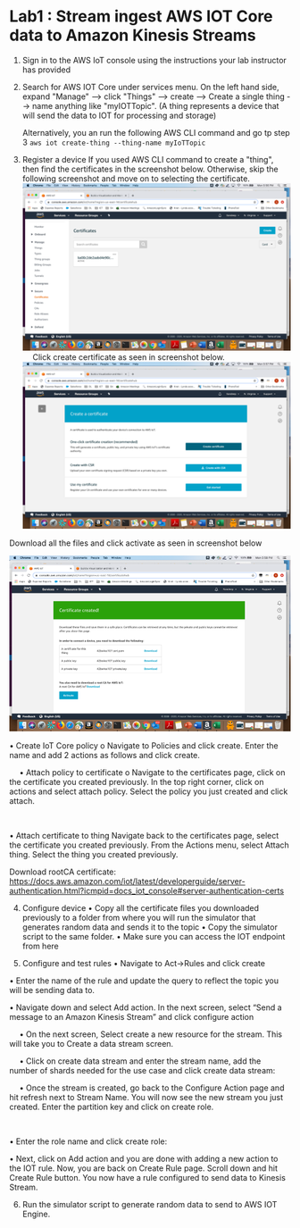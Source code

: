 # Lab1 : Stream ingest AWS IOT Core data to Amazon Kinesis Streams

1.	Sign in to the AWS IoT console using the instructions your lab instructor has provided
2.	Search for AWS IOT Core under services menu. 
   On the left hand side, expand "Manage" --> click "Things" --> create -->   Create a single thing --> name anything like "myIOTTopic". (A thing represents a device that will send the data to IOT for processing and storage)
    
    Alternatively, you an run the following AWS CLI command and go tp step 3
   `aws iot create-thing --thing-name myIoTTopic`

3.	Register a device
  If you used AWS CLI command to create a "thing", then find the certificates in the screenshot below. Otherwise, skip the following screenshot and move on to selecting the certificate. 
  ![screenshot](imglab1/Picture1.png)
 
  Click create certificate as seen in screenshot below.
  ![screenshot](imglab1/Picture2.png)
 
  Download all the files and click activate as seen in screenshot below
  
  ![screenshot](imglab1/Picture3.png)

•	Create IoT Core policy
o	Navigate to Policies and click create. Enter the name and add 2 actions as follows and click create.
 

 
•	Attach policy to certificate
o	Navigate to  the certificates page, click on the certificate you created previously. In the top right corner, click on actions and select attach policy. Select the policy you just created and click attach.
 

 

•	Attach certificate to thing
Navigate back to the certificates page, select the certificate you created previously. From the Actions menu, select Attach thing. Select the thing you created previously.
 


Download rootCA certificate: https://docs.aws.amazon.com/iot/latest/developerguide/server-authentication.html?icmpid=docs_iot_console#server-authentication-certs

4.	Configure device
•	Copy all the certificate files you downloaded previously to a folder from where you will run the simulator that generates random data and sends it to the topic
•	Copy the simulator script to the same folder.
•	Make sure you can access the IOT endpoint from here


5.	Configure and test rules
•	Navigate to Act->Rules and click create
 

•	Enter the name of the rule and update the query to reflect the topic you will be sending data to.
 

•	Navigate down and select Add action. In the next screen, select “Send a message to an Amazon Kinesis Stream” and click configure action
 

















 
•	On the next screen, Select create a new resource for the stream. This will take you to Create a data stream screen.
 

 
•	Click on create data stream and enter the stream name, add the number of shards needed for the use case and click create data stream:

 

 
•	Once the stream is created, go back to the Configure Action page and hit refresh next to Stream Name. You will now see the new stream you just created. Enter the partition key and click on create role.
 
 

•	Enter the role name and click create role:
 


•	Next, click on Add action and you are done with adding a new action to the IOT rule. Now, you are back on Create Rule page. Scroll down and hit Create Rule button. You now have a rule configured to send data to Kinesis Stream. 

6.	Run the simulator script to generate random data to send to AWS IOT Engine.

